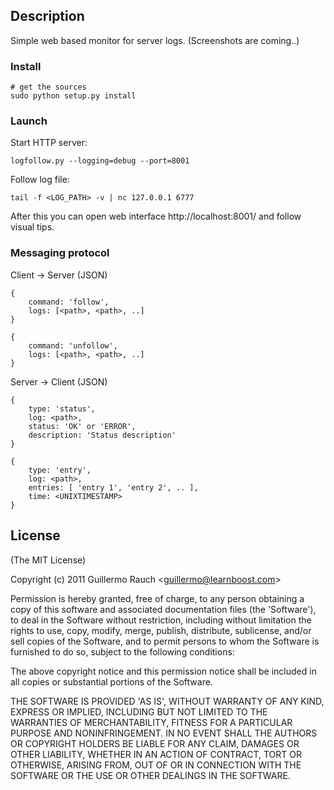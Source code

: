## Description

Simple web based monitor for server logs.
(Screenshots are coming..)

### Install

    # get the sources
    sudo python setup.py install

### Launch

Start HTTP server:

    logfollow.py --logging=debug --port=8001

Follow log file:

    tail -f <LOG_PATH> -v | nc 127.0.0.1 6777

After this you can open web interface http://localhost:8001/ and follow visual tips.

### Messaging protocol

Client -> Server (JSON)

    {
        command: 'follow',
        logs: [<path>, <path>, ..]
    }

    {
        command: 'unfollow',
        logs: [<path>, <path>, ..]
    }

Server -> Client (JSON)

    {
        type: 'status',
        log: <path>,
        status: 'OK' or 'ERROR',
        description: 'Status description'
    }

    {
        type: 'entry',
        log: <path>,
        entries: [ 'entry 1', 'entry 2', .. ],
        time: <UNIXTIMESTAMP>
    }
    
    
## License 

(The MIT License)

Copyright (c) 2011 Guillermo Rauch &lt;guillermo@learnboost.com&gt;

Permission is hereby granted, free of charge, to any person obtaining
a copy of this software and associated documentation files (the
'Software'), to deal in the Software without restriction, including
without limitation the rights to use, copy, modify, merge, publish,
distribute, sublicense, and/or sell copies of the Software, and to
permit persons to whom the Software is furnished to do so, subject to
the following conditions:

The above copyright notice and this permission notice shall be
included in all copies or substantial portions of the Software.

THE SOFTWARE IS PROVIDED 'AS IS', WITHOUT WARRANTY OF ANY KIND,
EXPRESS OR IMPLIED, INCLUDING BUT NOT LIMITED TO THE WARRANTIES OF
MERCHANTABILITY, FITNESS FOR A PARTICULAR PURPOSE AND NONINFRINGEMENT.
IN NO EVENT SHALL THE AUTHORS OR COPYRIGHT HOLDERS BE LIABLE FOR ANY
CLAIM, DAMAGES OR OTHER LIABILITY, WHETHER IN AN ACTION OF CONTRACT,
TORT OR OTHERWISE, ARISING FROM, OUT OF OR IN CONNECTION WITH THE
SOFTWARE OR THE USE OR OTHER DEALINGS IN THE SOFTWARE.    
